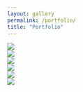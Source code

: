 ```yaml
---
layout: gallery
permalink: /portfolio/
title: "Portfolio"
---
```


<div class="gallery cf">
  <div>
    <img src="" />
  </div>
  <div>
    <img src="https://i2.wp.com/fightingfornippon.com/wp-content/uploads/2017/04/TohruShrug.jpg?resize=900%2C506" />
  </div>
  <div>
    <img src="https://i2.wp.com/fightingfornippon.com/wp-content/uploads/2017/04/TohruShrug.jpg?resize=900%2C506" />
  </div>
  <div>
    <img src="https://i2.wp.com/fightingfornippon.com/wp-content/uploads/2017/04/TohruShrug.jpg?resize=900%2C506" />
  </div>
  <div>
    <img src="https://i2.wp.com/fightingfornippon.com/wp-content/uploads/2017/04/TohruShrug.jpg?resize=900%2C506" />
  </div>  <div>
    <img src="https://i2.wp.com/fightingfornippon.com/wp-content/uploads/2017/04/TohruShrug.jpg?resize=900%2C506" />
  </div>
  <div>
    <img src="https://i2.wp.com/fightingfornippon.com/wp-content/uploads/2017/04/TohruShrug.jpg?resize=900%2C506" />
  </div>
</div>
